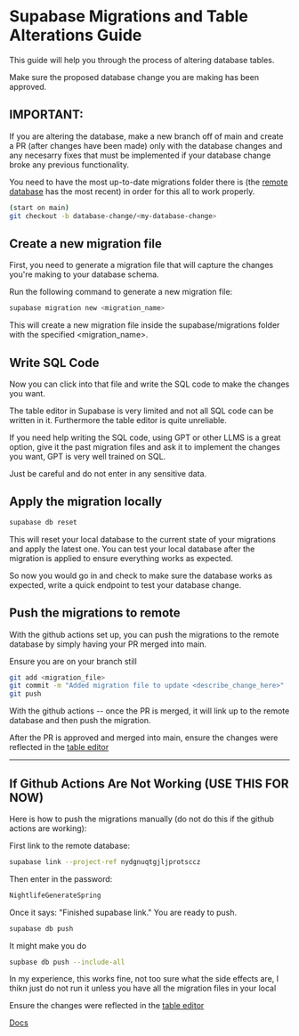 # Supabase Migrations and Table Alterations Guide

This guide will help you through the process of altering database tables.

Make sure the proposed database change you are making has been approved.

## IMPORTANT:

If you are altering the database, make a new branch off of main and create a PR (after changes have been made)  only with the database changes and any necesarry fixes that must be implemented if your database change broke any previous functionality.

You need to have the most up-to-date migrations folder there is (the [remote database](https://supabase.com/dashboard/project/nydgnuqtgjljprotsccz/database/migrations) has the most recent) in order for this all to work properly. 

```bash
(start on main)
git checkout -b database-change/<my-database-change>
```


## Create a new migration file

First, you need to generate a migration file that will capture the changes you're making to your database schema.

Run the following command to generate a new migration file:

```bash
supabase migration new <migration_name>
```
This will create a new migration file inside the supabase/migrations folder with the specified <migration_name>.
## Write SQL Code

Now you can click into that file and write the SQL code to make the changes you want.

The table editor in Supabase is very limited and not all SQL code can be written in it. Furthermore the table editor is quite unreliable.

If you need help writing the SQL code, using GPT or other LLMS is a great option, give it the past migration files and ask it to implement the changes you want, GPT is very well trained on SQL. 

Just be careful and do not enter in any sensitive data.

## Apply the migration locally

```bash
supabase db reset
```
This will reset your local database to the current state of your migrations and apply the latest one. You can test your local database after the migration is applied to ensure everything works as expected.

So now you would go in and check to make sure the database works as expected, write a quick endpoint to test your database change. 

## Push the migrations to remote

With the github actions set up, you can push the migrations to the remote database by simply having your PR merged into main. 

Ensure you are on your branch still

```bash
git add <migration_file>
git commit -m "Added migration file to update <describe_change_here>"
git push
```

With the github actions -- once the PR is merged, it will link up to the remote database and then push the migration.

After the PR is approved and merged into main, ensure the changes were reflected in the [table editor](https://supabase.com/dashboard/project/nydgnuqtgjljprotsccz/editor)

---
## If Github Actions Are Not Working (USE THIS FOR NOW)
Here is how to push the migrations manually (do not do this if the github actions are working):

First link to the remote database:
```bash
supabase link --project-ref nydgnuqtgjljprotsccz
```

Then enter in the password:
```bash
NightlifeGenerateSpring
```

Once it says: "Finished supabase link." You are ready to push.

```bash
supabase db push
```

It might make you do 

```bash
supbase db push --include-all
```
In my experience, this works fine, not too sure what the side effects are, I thikn just do not run it unless you have
all the migration files in your local

Ensure the changes were reflected in the [table editor](https://supabase.com/dashboard/project/nydgnuqtgjljprotsccz/editor)

[Docs](https://supabase.com/docs/guides/local-development/overview#database-migrations)
